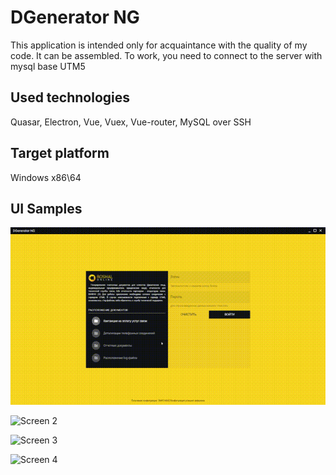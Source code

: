 # DGenerator NG

This application is intended only for acquaintance with the quality of my code. It can be assembled. To work, you need to connect to the server with mysql base UTM5

## Used technologies

Quasar, Electron, Vue, Vuex, Vue-router, MySQL over SSH

## Target platform

Windows x86\64

## UI Samples

![Screen 1](gif/1.gif)

![Screen 2](https://gfycat.com/singlenaughtyfattaileddunnart)

![Screen 3](https://gfycat.com/meagerornateirishdraughthorse)

![Screen 4](https://gfycat.com/pointlessbountifulhorsechestnutleafminer)